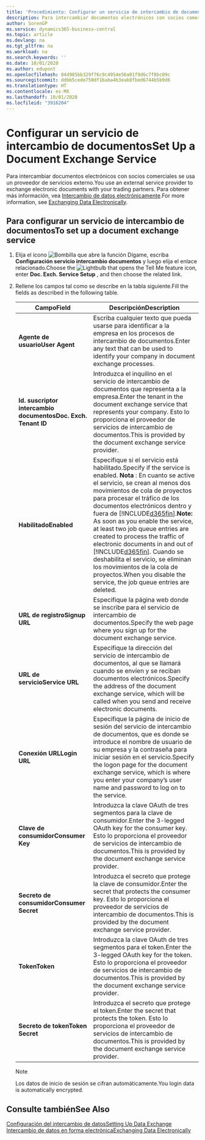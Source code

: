 ```yaml
---
title: 'Procedimiento: Configurar un servicio de intercambio de documentos | Documentos de Microsoft'
description: Para intercambiar documentos electrónicos con socios comerciales se usa un proveedor de servicios externo.
author: SorenGP
ms.service: dynamics365-business-central
ms.topic: article
ms.devlang: na
ms.tgt_pltfrm: na
ms.workload: na
ms.search.keywords: ''
ms.date: 10/01/2020
ms.author: edupont
ms.openlocfilehash: 84d985bb329f76c9c4954e56a01f9d6c7f8bc09c
ms.sourcegitcommit: ddbb5cede750df1baba4b3eab8fbed6744b5b9d6
ms.translationtype: HT
ms.contentlocale: es-MX
ms.lasthandoff: 10/01/2020
ms.locfileid: "3916204"
---
```

# <a name="set-up-a-document-exchange-service"></a><span data-ttu-id="6a28d-103">Configurar un servicio de intercambio de documentos</span><span class="sxs-lookup"><span data-stu-id="6a28d-103">Set Up a Document Exchange Service</span></span>
<span data-ttu-id="6a28d-104">Para intercambiar documentos electrónicos con socios comerciales se usa un proveedor de servicios externo.</span><span class="sxs-lookup"><span data-stu-id="6a28d-104">You use an external service provider to exchange electronic documents with your trading partners.</span></span> <span data-ttu-id="6a28d-105">Para obtener más información, vea [Intercambio de datos electrónicamente](across-data-exchange.md).</span><span class="sxs-lookup"><span data-stu-id="6a28d-105">For more information, see [Exchanging Data Electronically](across-data-exchange.md).</span></span>  

## <a name="to-set-up-a-document-exchange-service"></a><span data-ttu-id="6a28d-106">Para configurar un servicio de intercambio de documentos</span><span class="sxs-lookup"><span data-stu-id="6a28d-106">To set up a document exchange service</span></span>  
1. <span data-ttu-id="6a28d-107">Elija el icono ![Bombilla que abre la función Dígame](media/ui-search/search_small.png "Dígame qué desea hacer"), escriba **Configuración servicio intercambio documentos** y luego elija el enlace relacionado.</span><span class="sxs-lookup"><span data-stu-id="6a28d-107">Choose the ![Lightbulb that opens the Tell Me feature](media/ui-search/search_small.png "Tell me what you want to do") icon, enter **Doc. Exch. Service Setup** , and then choose the related link.</span></span>  
2. <span data-ttu-id="6a28d-108">Rellene los campos tal como se describe en la tabla siguiente.</span><span class="sxs-lookup"><span data-stu-id="6a28d-108">Fill the fields as described in the following table.</span></span>  

    |<span data-ttu-id="6a28d-109">Campo</span><span class="sxs-lookup"><span data-stu-id="6a28d-109">Field</span></span>|<span data-ttu-id="6a28d-110">Descripción</span><span class="sxs-lookup"><span data-stu-id="6a28d-110">Description</span></span>|  
    |---------------------------------|---------------------------------------|  
    |<span data-ttu-id="6a28d-111">**Agente de usuario**</span><span class="sxs-lookup"><span data-stu-id="6a28d-111">**User Agent**</span></span>|<span data-ttu-id="6a28d-112">Escriba cualquier texto que pueda usarse para identificar a la empresa en los procesos de intercambio de documentos.</span><span class="sxs-lookup"><span data-stu-id="6a28d-112">Enter any text that can be used to identify your company in document exchange processes.</span></span>|  
    |<span data-ttu-id="6a28d-113">**Id. suscriptor intercambio documentos**</span><span class="sxs-lookup"><span data-stu-id="6a28d-113">**Doc. Exch. Tenant ID**</span></span>|<span data-ttu-id="6a28d-114">Introduzca el inquilino en el servicio de intercambio de documentos que representa a la empresa.</span><span class="sxs-lookup"><span data-stu-id="6a28d-114">Enter the tenant in the document exchange service that represents your company.</span></span> <span data-ttu-id="6a28d-115">Esto lo proporciona el proveedor de servicios de intercambio de documentos.</span><span class="sxs-lookup"><span data-stu-id="6a28d-115">This is provided by the document exchange service provider.</span></span>|  
    |<span data-ttu-id="6a28d-116">**Habilitado**</span><span class="sxs-lookup"><span data-stu-id="6a28d-116">**Enabled**</span></span>|<span data-ttu-id="6a28d-117">Especifique si el servicio está habilitado.</span><span class="sxs-lookup"><span data-stu-id="6a28d-117">Specify if the service is enabled.</span></span> <span data-ttu-id="6a28d-118">**Nota** : En cuanto se active el servicio, se crean al menos dos movimientos de cola de proyectos para procesar el tráfico de los documentos electrónicos dentro y fuera de [!INCLUDE[d365fin](includes/d365fin_md.md)].</span><span class="sxs-lookup"><span data-stu-id="6a28d-118">**Note:**  As soon as you enable the service, at least two job queue entries are created to process the traffic of electronic documents in and out of [!INCLUDE[d365fin](includes/d365fin_md.md)].</span></span> <span data-ttu-id="6a28d-119">Cuando se deshabilita el servicio, se eliminan los movimientos de la cola de proyectos.</span><span class="sxs-lookup"><span data-stu-id="6a28d-119">When you disable the service, the job queue entries are deleted.</span></span>|  
    |<span data-ttu-id="6a28d-120">**URL de registro**</span><span class="sxs-lookup"><span data-stu-id="6a28d-120">**Signup URL**</span></span>|<span data-ttu-id="6a28d-121">Especifique la página web donde se inscribe para el servicio de intercambio de documentos.</span><span class="sxs-lookup"><span data-stu-id="6a28d-121">Specify the web page where you sign up for the document exchange service.</span></span>|  
    |<span data-ttu-id="6a28d-122">**URL de servicio**</span><span class="sxs-lookup"><span data-stu-id="6a28d-122">**Service URL**</span></span>|<span data-ttu-id="6a28d-123">Especifique la dirección del servicio de intercambio de documentos, al que se llamará cuando se envíen y se reciban documentos electrónicos.</span><span class="sxs-lookup"><span data-stu-id="6a28d-123">Specify the address of the document exchange service, which will be called when you send and receive electronic documents.</span></span>|  
    |<span data-ttu-id="6a28d-124">**Conexión URL**</span><span class="sxs-lookup"><span data-stu-id="6a28d-124">**Login URL**</span></span>|<span data-ttu-id="6a28d-125">Especifique la página de inicio de sesión del servicio de intercambio de documentos, que es donde se introduce el nombre de usuario de su empresa y la contraseña para iniciar sesión en el servicio.</span><span class="sxs-lookup"><span data-stu-id="6a28d-125">Specify the logon page for the document exchange service, which is where you enter your company’s user name and password to log on to the service.</span></span>|  
    |<span data-ttu-id="6a28d-126">**Clave de consumidor**</span><span class="sxs-lookup"><span data-stu-id="6a28d-126">**Consumer Key**</span></span>|<span data-ttu-id="6a28d-127">Introduzca la clave OAuth de tres segmentos para la clave de consumidor.</span><span class="sxs-lookup"><span data-stu-id="6a28d-127">Enter the 3-legged OAuth key for the consumer key.</span></span> <span data-ttu-id="6a28d-128">Esto lo proporciona el proveedor de servicios de intercambio de documentos.</span><span class="sxs-lookup"><span data-stu-id="6a28d-128">This is provided by the document exchange service provider.</span></span>|  
    |<span data-ttu-id="6a28d-129">**Secreto de consumidor**</span><span class="sxs-lookup"><span data-stu-id="6a28d-129">**Consumer Secret**</span></span>|<span data-ttu-id="6a28d-130">Introduzca el secreto que protege la clave de consumidor.</span><span class="sxs-lookup"><span data-stu-id="6a28d-130">Enter the secret that protects the consumer key.</span></span> <span data-ttu-id="6a28d-131">Esto lo proporciona el proveedor de servicios de intercambio de documentos.</span><span class="sxs-lookup"><span data-stu-id="6a28d-131">This is provided by the document exchange service provider.</span></span>|  
    |<span data-ttu-id="6a28d-132">**Token**</span><span class="sxs-lookup"><span data-stu-id="6a28d-132">**Token**</span></span>|<span data-ttu-id="6a28d-133">Introduzca la clave OAuth de tres segmentos para el token.</span><span class="sxs-lookup"><span data-stu-id="6a28d-133">Enter the 3-legged OAuth key for the token.</span></span> <span data-ttu-id="6a28d-134">Esto lo proporciona el proveedor de servicios de intercambio de documentos.</span><span class="sxs-lookup"><span data-stu-id="6a28d-134">This is provided by the document exchange service provider.</span></span>|  
    |<span data-ttu-id="6a28d-135">**Secreto de token**</span><span class="sxs-lookup"><span data-stu-id="6a28d-135">**Token Secret**</span></span>|<span data-ttu-id="6a28d-136">Introduzca el secreto que protege el token.</span><span class="sxs-lookup"><span data-stu-id="6a28d-136">Enter the secret that protects the token.</span></span> <span data-ttu-id="6a28d-137">Esto lo proporciona el proveedor de servicios de intercambio de documentos.</span><span class="sxs-lookup"><span data-stu-id="6a28d-137">This is provided by the document exchange service provider.</span></span>|  

    > [!NOTE]  
    > <span data-ttu-id="6a28d-138">Los datos de inicio de sesión se cifran automáticamente.</span><span class="sxs-lookup"><span data-stu-id="6a28d-138">You login data is automatically encrypted.</span></span>

## <a name="see-also"></a><span data-ttu-id="6a28d-139">Consulte también</span><span class="sxs-lookup"><span data-stu-id="6a28d-139">See Also</span></span>  
[<span data-ttu-id="6a28d-140">Configuración del intercambio de datos</span><span class="sxs-lookup"><span data-stu-id="6a28d-140">Setting Up Data Exchange</span></span>](across-set-up-data-exchange.md)  
[<span data-ttu-id="6a28d-141">Intercambio de datos en forma electrónica</span><span class="sxs-lookup"><span data-stu-id="6a28d-141">Exchanging Data Electronically</span></span>](across-data-exchange.md)
